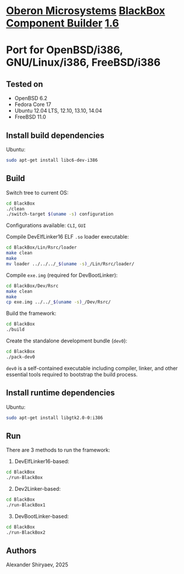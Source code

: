 # [Oberon Microsystems](http://www.oberon.ch/) [BlackBox Component Builder](https://en.wikipedia.org/wiki/BlackBox_Component_Builder) [1.6](https://blackboxframework.org/stable/SetupBlackBox16.exe)
# Port for OpenBSD/i386, GNU/Linux/i386, FreeBSD/i386

## Tested on

* OpenBSD 6.2
* Fedora Core 17
* Ubuntu 12.04 LTS, 12.10, 13.10, 14.04
* FreeBSD 11.0

## Install build dependencies

Ubuntu:

```sh
sudo apt-get install libc6-dev-i386
```

## Build

Switch tree to current OS:

```sh
cd BlackBox
./clean
./switch-target $(uname -s) configuration
```

Configurations available: `CLI`, `GUI`

Compile DevElfLinker16 ELF `.so` loader executable:

```sh
cd BlackBox/Lin/Rsrc/loader
make clean
make
mv loader ../../../_$(uname -s)_/Lin/Rsrc/loader/
```

Compile `exe.img` (required for DevBootLinker):

```sh
cd BlackBox/Dev/Rsrc
make clean
make
cp exe.img ../../_$(uname -s)_/Dev/Rsrc/
```

Build the framework:

```sh
cd BlackBox
./build
```

Create the standalone development bundle (`dev0`):

```sh
cd BlackBox
./pack-dev0
```

`dev0` is a self-contained executable including compiler, linker, and other essential tools required to bootstrap the build process.

## Install runtime dependencies

Ubuntu:

```sh
sudo apt-get install libgtk2.0-0:i386
```

## Run

There are 3 methods to run the framework:

1. DevElfLinker16-based:

```sh
cd BlackBox
./run-BlackBox
```

2. Dev2Linker-based:

```sh
cd BlackBox
./run-BlackBox1
```

3. DevBootLinker-based:

```sh
cd BlackBox
./run-BlackBox2
```

## Authors

Alexander Shiryaev, 2025
